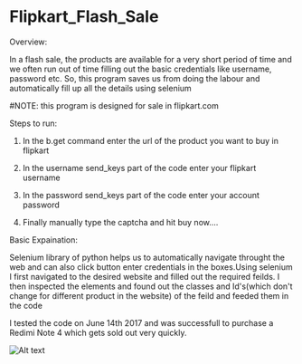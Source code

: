# Flipkart_Flash_Sale


Overview:

In a flash sale, the products are available for a very short period of time and we often run out of time filling out the basic credentials like username, password etc. So, this program saves us from doing the labour and automatically fill up all the details using selenium

#NOTE: this program is designed for sale in flipkart.com

Steps to run:

1. In the b.get command enter the url of the product you want to buy in flipkart

2. In the username send_keys part of the code enter your flipkart username

3. In the password send_keys part of the code enter your account password

4. Finally manually type the captcha and hit buy now....


Basic Expaination:

Selenium library of python helps us to automatically navigate throught the web and can also click button enter credentials in the boxes.Using selenium I first navigated to the desired website and filled out the required feilds. I then inspected the elements and found out the classes and Id's(which don't change for different product in the website) of the feild and feeded them in the code

I tested the code on June 14th 2017 and was successfull to purchase a Redimi Note 4 which gets sold out very quickly.

![Alt text](/Flipkart_Flash_Sale/flashSale_proof.png?raw=true "FlashSale")
